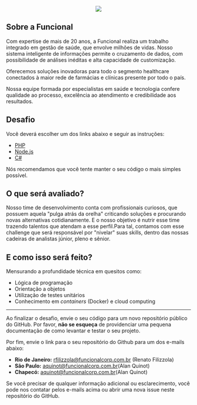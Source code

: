 <p align="center">
    <img src="http://www.funcionalacesso.com/Images/Logo-FuncionalHealthTech.png">
</p>

## Sobre a Funcional

Com expertise de mais de 20 anos, a Funcional
realiza um trabalho integrado em gestão de saúde,
que envolve milhões de vidas.
Nosso sistema inteligente de informações permite o cruzamento de dados, com possibilidade de análises inéditas e alta capacidade de customização.

Oferecemos soluções inovadoras para todo o segmento healthcare conectados à maior rede de farmácias e clínicas presente por todo o país.

Nossa equipe formada por especialistas em saúde e tecnologia confere qualidade ao processo, excelência ao atendimento e credibilidade aos resultados.

## Desafio 

Você deverá escolher um dos links abaixo e seguir as instruções:

* [PHP](/php.md)
* [Node.js](/node.md)
* [C#](/csharp.md)

Nós recomendamos que você tente manter o seu código o mais simples possível.
## O que será avaliado?
Nosso time de desenvolvimento conta com profissionais curiosos, que possuem aquela "pulga atrás da orelha" criticando soluções e procurando novas alternativas cotidianamente. E o nosso objetivo é nutrir esse time trazendo talentos que atendam a esse perfil.Para tal, contamos com esse challenge que será responsável por "nivelar" suas skills, dentro das nossas cadeiras de analistas júnior, pleno e sênior.

## E como isso será feito?
Mensurando a profundidade técnica em quesitos como:
* Lógica de programação
* Orientação a objetos
* Utilização de testes unitários
* Conhecimento em _containers_ (Docker) e cloud computing

---

Ao finalizar o desafio, envie o seu código para um novo repositório público do GitHub. Por favor, **não se esqueça** de providenciar uma pequena documentação de como levantar e testar o seu projeto.

Por fim, envie o link para o seu repositório do Github para um dos e-mails abaixo: 

- **Rio de Janeiro:** rfilizzola@funcionalcorp.com.br (Renato Filizzola)
- **São Paulo:** aquinot@funcionalcorp.com.br(Alan Quinot)
- **Chapecó:** aquinot@funcionalcorp.com.br(Alan Quinot)

Se você precisar de qualquer informação adicional ou esclarecimento, você pode nos contatar pelos e-mails acima ou abrir uma nova issue neste repositório do GitHub.
